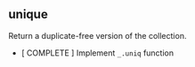 ## unique
Return a duplicate-free version of the collection.

* [ COMPLETE ] Implement `_.uniq` function
